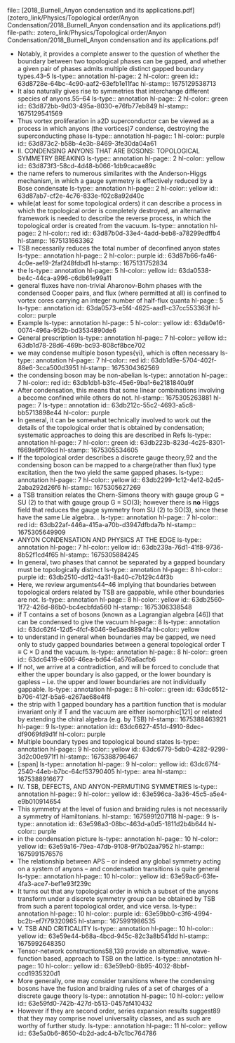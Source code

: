 file:: [2018_Burnell_Anyon condensation and its applications.pdf](zotero_link/Physics/Topological order/Anyon Condensation/2018_Burnell_Anyon condensation and its applications.pdf)
file-path:: zotero_link/Physics/Topological order/Anyon Condensation/2018_Burnell_Anyon condensation and its applications.pdf

- Notably, it provides a complete answer to the question of whether the boundary between two topological phases can be gapped, and whether a given pair of phases admits multiple distinct gapped boundary types.43–5
  ls-type:: annotation
  hl-page:: 2
  hl-color:: green
  id:: 63d8728e-64bc-4c90-aaf2-63efb1e11fac
  hl-stamp:: 1675129538713
- It also naturally gives rise to symmetries that interchange different species of anyons.55–64 
  ls-type:: annotation
  hl-page:: 2
  hl-color:: green
  id:: 63d872bb-9d03-495a-8030-e76fb77eb849
  hl-stamp:: 1675129541569
- Thus vortex proliferation in a2D superconductor can be viewed as a process in which anyons (the vortices)7 condense, destroying the superconducting phase
  ls-type:: annotation
  hl-page:: 1
  hl-color:: purple
  id:: 63d873c2-b58b-4e3b-8469-3fe30da04a61
- II. CONDENSING ANYONS THAT ARE BOSONS: TOPOLOGICAL SYMMETRY BREAKING
  ls-type:: annotation
  hl-page:: 2
  hl-color:: yellow
  id:: 63d873f3-58cd-4d48-b066-1db9cacae89c
- the name refers to numerous similarites with the Anderson-Higgs mechanism, in which a gauge symmetry is effectively reduced by a Bose condensate
  ls-type:: annotation
  hl-page:: 2
  hl-color:: yellow
  id:: 63d87ab7-cf2e-4c76-833e-f02c8a92d40c
- while(at least for some topological orders) it can describe a process in which the topological order is completely destroyed, an alternative framework is needed to describe the reverse process, in which the topological order is created from the vacuum.
  ls-type:: annotation
  hl-page:: 2
  hl-color:: red
  id:: 63d87b0d-33e4-4add-beb8-a78299edffb4
  hl-stamp:: 1675131663362
- TSB necessarily reduces the total number of deconfined anyon states
  ls-type:: annotation
  hl-page:: 2
  hl-color:: purple
  id:: 63d87b66-fa46-4c0e-ae19-2faf248fdbd1
  hl-stamp:: 1675131752834
- the
  ls-type:: annotation
  hl-page:: 5
  hl-color:: yellow
  id:: 63da0538-be4c-44ca-a996-c6db61e99a11
- general fluxes have non-trivial Aharonov-Bohm phases with the condensed Cooper pairs, and flux (where permitted at all) is confined to vortex cores carrying an integer number of half-flux quanta
  hl-page:: 5
  ls-type:: annotation
  id:: 63da0573-e5f4-4625-aad1-c37cc553363f
  hl-color:: purple
- Example
  ls-type:: annotation
  hl-page:: 5
  hl-color:: yellow
  id:: 63da0e16-0074-496a-952b-bd3534890de6
- General prescription
  ls-type:: annotation
  hl-page:: 7
  hl-color:: yellow
  id:: 63db1d78-28d6-469b-bc93-808cf8bce702
- we may condense multiple boson types{γi}, which is often necessary
  ls-type:: annotation
  hl-page:: 7
  hl-color:: red
  id:: 63db1d9e-5704-402f-88e6-3cca500d3951
  hl-stamp:: 1675304362569
- the condensing boson may be non-abelian
  ls-type:: annotation
  hl-page:: 7
  hl-color:: red
  id:: 63db1db1-b3fc-45e6-9ba1-6e2181840a9f
- After condensation, this means that some linear combinations involving a become confined while others do not.
  hl-stamp:: 1675305263881
  hl-page:: 7
  ls-type:: annotation
  id:: 63db212c-55c2-4693-a5c8-bb5713898e44
  hl-color:: purple
- In general, it can be somewhat technically involved to work out the details of the topological order that is obtained by condensation; systematic approaches to doing this are described in Refs
  ls-type:: annotation
  hl-page:: 7
  hl-color:: green
  id:: 63db223b-823d-4c25-8301-f669a6ff09cd
  hl-stamp:: 1675305534605
- If the topological order describes a discrete gauge theory,92 and the condensing boson can be mapped to a charge(rather than flux) type excitation, then the two yield the same gapped phases.
  ls-type:: annotation
  hl-page:: 7
  hl-color:: yellow
  id:: 63db2299-1c12-4e12-b2d5-2aba292d26f6
  hl-stamp:: 1675305627269
- a TSB transition relates the Chern-Simons theory with gauge group G = SU (2) to that with gauge group G = SO(3); however there is **no** Higgs field that reduces the gauge symmetry from SU (2) to SO(3), since these have the same Lie algebra. .
  ls-type:: annotation
  hl-page:: 7
  hl-color:: red
  id:: 63db22af-446a-415a-a70b-d3947dfbda7b
  hl-stamp:: 1675305649909
- ANYON CONDENSATION AND PHYSICS AT THE EDGE
  ls-type:: annotation
  hl-page:: 7
  hl-color:: yellow
  id:: 63db239a-76d1-41f8-9736-8b52f1cd4f65
  hl-stamp:: 1675305884245
- In general, two phases that cannot be separated by a gapped boundary must be topologically distinct
  ls-type:: annotation
  hl-page:: 8
  hl-color:: purple
  id:: 63db2510-dd12-4a31-8a40-c7b129c44f3b
- Here, we review arguments44–46 implying that boundaries between topological orders related by TSB are gappable, while other boundaries are not.
  ls-type:: annotation
  hl-page:: 8
  hl-color:: yellow
  id:: 63db2560-1f72-426d-86b0-bc4ecbfda560
  hl-stamp:: 1675306338548
- if T contains a set of bosons (known as a Lagrangian algebra [46]) that can be condensed to give the vacuum
  hl-page:: 8
  ls-type:: annotation
  id:: 63dc62f4-12d5-4fcf-8046-9e5aed8894fa
  hl-color:: yellow
- to understand in general when boundaries may be gapped, we need only to study gapped boundaries between a general topological order T ≡ C × D and the vacuum.
  ls-type:: annotation
  hl-page:: 8
  hl-color:: green
  id:: 63dc6419-e606-46ea-bd64-6a576a6acfb6
- If not, we arrive at a contradiction, and will be forced to conclude that either the upper boundary is also gapped, or the lower boundary is gapless – i.e. the upper and lower boundaries are not individually gappable.
  ls-type:: annotation
  hl-page:: 8
  hl-color:: green
  id:: 63dc6512-b706-412f-b5a6-e267ae68e4f8
- the strip with 1 gapped boundary has a partition function that is modular invariant only if T and the vacuum are either isomorphic[121] or related by extending the chiral algebra (e.g. by TSB)
  hl-stamp:: 1675388463921
  hl-page:: 9
  ls-type:: annotation
  id:: 63dc6627-451d-4910-8dec-df9069fd9d1f
  hl-color:: purple
- Multiple boundary types and topological bound states
  ls-type:: annotation
  hl-page:: 9
  hl-color:: yellow
  id:: 63dc6779-5db0-4282-9299-3d2c00e971f1
  hl-stamp:: 1675388796467
- [:span]
  ls-type:: annotation
  hl-page:: 9
  hl-color:: yellow
  id:: 63dc67f4-2540-44eb-b7bc-64cf53790405
  hl-type:: area
  hl-stamp:: 1675388916677
- IV. TSB, DEFECTS, AND ANYON-PERMUTING SYMMETRIES
  ls-type:: annotation
  hl-page:: 9
  hl-color:: yellow
  id:: 63e596ca-3a36-45c5-a5e4-e9b010914654
- This symmetry at the level of fusion and braiding rules is not necessarily a symmetry of Hamiltonians.
  hl-stamp:: 1675991207118
  hl-page:: 9
  ls-type:: annotation
  id:: 63e598a3-08bc-463d-a0d5-1811d2b4b644
  hl-color:: purple
- in the condensation picture
  ls-type:: annotation
  hl-page:: 10
  hl-color:: yellow
  id:: 63e59a16-79ea-47db-9108-9f7b02aa7952
  hl-stamp:: 1675991576576
- The relationship between APS – or indeed any global symmetry acting on a system of anyons – and condensation transitions is quite general
  ls-type:: annotation
  hl-page:: 10
  hl-color:: yellow
  id:: 63e59ac6-63fe-4fa3-ace7-bef1e93f239c
- It turns out that any topological order in which a subset of the anyons transform under a discrete symmetry group can be obtained by TSB from such a parent topological order, and vice versa.
  ls-type:: annotation
  hl-page:: 10
  hl-color:: purple
  id:: 63e59bb0-c3f6-4994-bc2b-ef7f79320965
  hl-stamp:: 1675991986535
- V. TSB AND CRITICALITY
  ls-type:: annotation
  hl-page:: 10
  hl-color:: yellow
  id:: 63e59e44-b68a-4bcd-945c-82c3a8b541dd
  hl-stamp:: 1675992648350
- Tensor-network constructions58,139 provide an alternative, wave-function based, approach to TSB on the lattice.
  ls-type:: annotation
  hl-page:: 10
  hl-color:: yellow
  id:: 63e59eb0-8b95-4032-8bbf-ccd1935320d1
- More generally, one may consider transitions where the condensing bosons have the fusion and braiding rules of a set of charges of a discrete gauge theory
  ls-type:: annotation
  hl-page:: 10
  hl-color:: yellow
  id:: 63e59fd0-742b-427d-b513-0457af410432
- However if they are second order, series expansion results suggest89 that they may comprise novel universality classes, and as such are worthy of further study.
  ls-type:: annotation
  hl-page:: 11
  hl-color:: yellow
  id:: 63e5a0b6-8650-4b2d-adc4-b7c1bc764786